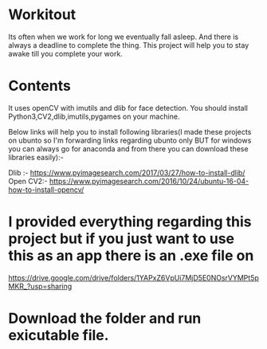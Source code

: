 # Workitout
Its often when we work for long we eventually fall asleep. 
And there is always a deadline to complete the thing.
This project will help you to stay awake till you complete your work.

# Contents
It uses openCV with imutils and dlib for face detection.
You should install Python3,CV2,dlib,imutils,pygames on your machine.

Below links will help you to install following libraries(I made these projects on ubunto so I'm forwarding links regarding ubunto
only BUT for windows you can always go for anaconda and from there you can download these libraries easily):-

Dlib :- https://www.pyimagesearch.com/2017/03/27/how-to-install-dlib/ 
Open CV2:- https://www.pyimagesearch.com/2016/10/24/ubuntu-16-04-how-to-install-opencv/


# I provided everything regarding this project but if you just want to use this as an app there is an .exe file on 
https://drive.google.com/drive/folders/1YAPxZ6VpUi7MjD5E0NOsrVYMPt5pMKR_?usp=sharing 
# Download the folder and run exicutable file.


